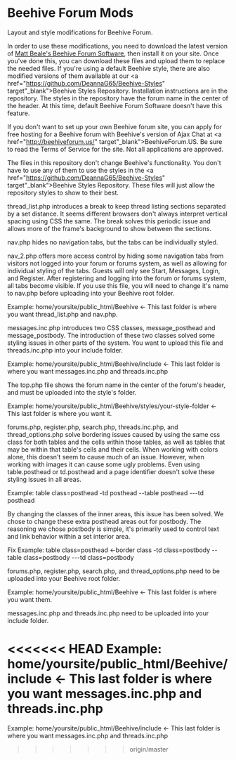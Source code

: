 # Beehive Forum Mods
Layout and style modifications for Beehive Forum.

In order to use these modifications, you need to download the latest version of <a href="https://github.com/beehiveforum/" target="_blank">Matt Beale's Beehive Forum Software</a>, then install it on your site. Once you've done this, you can download these files and upload them to replace the needed files. If you're using a default Beehive style, there are also modified versions of them available at our <a href="https://github.com/DeannaG65/Beehive-Styles" target"_blank">Beehive Styles Repository</a>. Installation instructions are in the repository. The styles in the repository have the forum name in the center of the header. At this time, default Beehive Forum Software doesn't have this feature.

If you don't want to set up your own Beehive forum site, you can apply for free hosting for a Beehive forum with Beehive's version of Ajax Chat at <a href="http://beehiveforum.us/" target"_blank">BeehiveForum.US</a>. Be sure to read the Terms of Service for the site. Not all applications are approved.

The files in this repository don't change Beehive's functionality. You don't have to use any of them to use the styles in the <a href="https://github.com/DeannaG65/Beehive-Styles" target"_blank">Beehive Styles Repository</a>. These files will just allow the repository styles to show to their best.

thread_list.php introduces a break to keep thread listing sections separated by a set distance. It seems different browsers don't always interpret vertical spacing using CSS the same. The break solves this periodic issue and allows more of the frame's background to show between the sections.

nav.php hides no navigation tabs, but the tabs can be individually styled.

nav_2.php offers more access control by hiding some navigation tabs from visitors not logged into your forum or forums system, as well as allowing for individual styling of the tabs. Guests will only see Start, Messages, Login, and Register. After registering and logging into the forum or forums system, all tabs become visible. If you use this file, you will need to change it's name to nav.php before uploading into your Beehive root folder.

Example: home/yoursite/public_html/Beehive <- This last folder is where you want thread_list.php and nav.php.

messages.inc.php introduces two CSS classes, message_posthead and message_postbody. The introduction of these two classes solved some styling issues in other parts of the system. You want to upload this file and threads.inc.php into your include folder.

Example: home/yoursite/public_html/Beehive/include <- This last folder is where you want messages.inc.php and threads.inc.php

The top.php file shows the forum name in the center of the forum's header, and must be uploaded into the style's folder.

Example: home/yoursite/public_html/Beehive/styles/your-style-folder <- This last folder is where you want it.

forums.php, register.php, search.php, threads.inc.php, and thread_options.php solve bordering issues caused by using the same css class for both tables and the cells within those tables, as well as tables that may be within that table's cells and their cells. When working with colors alone, this doesn't seem to cause much of an issue. However, when working with images it can cause some ugly problems. Even using table.posthead or td.posthead and a page identifier doesn't solve these styling issues in all areas.

Example:
table class=posthead
-td posthead
--table posthead
---td posthead

By changing the classes of the inner areas, this issue has been solved. We chose to change these extra posthead areas out for postbody. The reasoning we chose postbody is simple, it's primarily used to control text and link behavior within a set interior area.

Fix Example:
table class=posthead  <-border class
-td class=postbody
--table class=postbody
---td class=postbody

forums.php, register.php, search.php, and thread_options.php need to be uploaded into your Beehive root folder. 

Example: home/yoursite/public_html/Beehive <- This last folder is where you want them.

messages.inc.php and threads.inc.php need to be uploaded into your include folder.

<<<<<<< HEAD
Example: home/yoursite/public_html/Beehive/include <- This last folder is where you want messages.inc.php and threads.inc.php
=======
Example: home/yoursite/public_html/Beehive/include <- This last folder is where you want messages.inc.php and threads.inc.php
>>>>>>> origin/master
